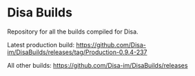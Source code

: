 # Disa Builds

Repository for all the builds compiled for Disa.

Latest production build: https://github.com/Disa-im/DisaBuilds/releases/tag/Production-0.9.4-237

All other builds: https://github.com/Disa-im/DisaBuilds/releases
